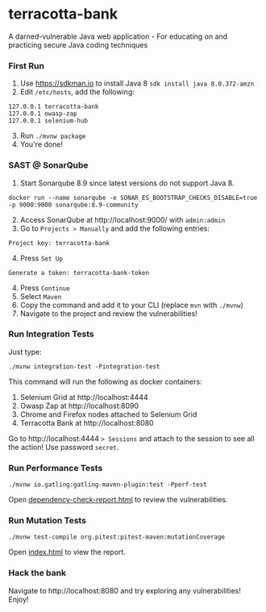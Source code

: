 # terracotta-bank
A darned-vulnerable Java web application - For educating on and practicing secure Java coding techniques

### First Run
1. Use https://sdkman.io to install Java 8 `sdk install java 8.0.372-amzn`
2. Edit `/etc/hosts`, add the following: 
```
127.0.0.1 terracotta-bank
127.0.0.1 owasp-zap
127.0.0.1 selenium-hub
```
3. Run `./mvnw package`
4. You're done!

### SAST @ SonarQube
1. Start Sonarqube 8.9 since latest versions do not support Java 8.

```
docker run --name sonarqube -e SONAR_ES_BOOTSTRAP_CHECKS_DISABLE=true -p 9000:9000 sonarqube:8.9-community
```

2. Access SonarQube at http://localhost:9000/ with `admin:admin` 
3. Go to `Projects > Manually` and add the following entries:
```
Project key: terracotta-bank
```
4. Press `Set Up`
```
Generate a token: terracotta-bank-token
```
4. Press `Continue`
5. Select `Maven`
6. Copy the command and add it to your CLI (replace `mvn` with `./mvnw`)
7. Navigate to the project and review the vulnerabilities!

### Run Integration Tests
Just type:
```
./mvnw integration-test -Pintegration-test
```
This command will run the following as docker containers:
1. Selenium Grid at http://localhost:4444
2. Owasp Zap at http://localhost:8090
3. Chrome and Firefox nodes attached to Selenium Grid
4. Terracotta Bank at http://localhost:8080

Go to http://localhost:4444 `> Sessions` and attach to the session to see all the action! Use password `secret`.

### Run Performance Tests

```
./mvnw io.gatling:gatling-maven-plugin:test -Pperf-test
```
Open [dependency-check-report.html](target%2Fdependency-check-report.html) to review the vulnerabilities.

### Run Mutation Tests
```
./mvnw test-compile org.pitest:pitest-maven:mutationCoverage
```
Open [index.html](target%2Fpit-reports%2Findex.html) to view the report.

### Hack the bank

Navigate to http://localhost:8080 and try exploring any vulnerabilities! Enjoy!
